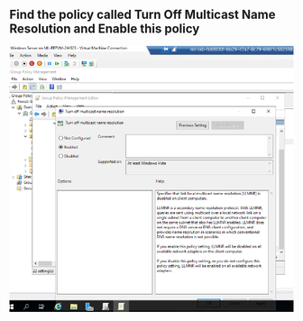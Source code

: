 ## Find the policy called Turn Off Multicast Name Resolution and Enable this policy

![picture](IMAGE/No_LLMNR.PNG)